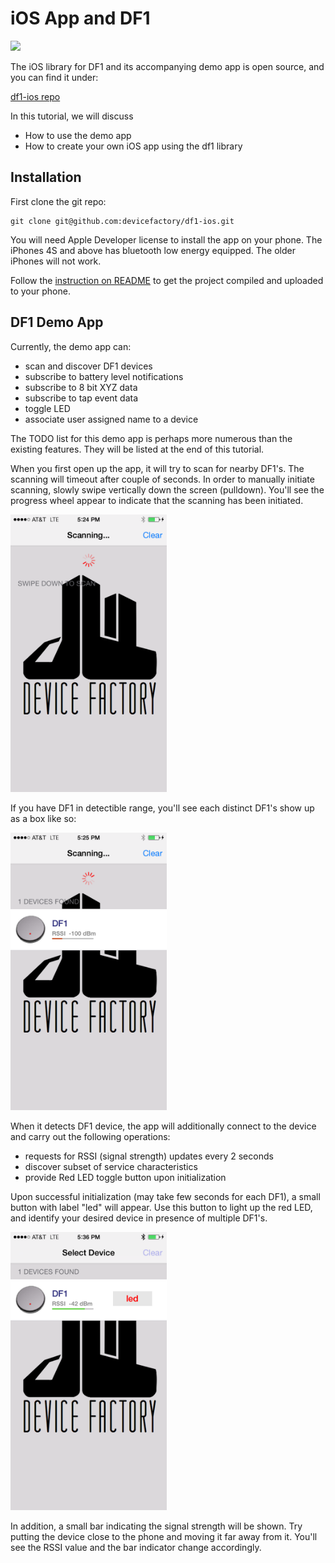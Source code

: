 # iOS App and DF1

<img src=https://raw.githubusercontent.com/devicefactory/share/master/media/df1/df1-honeycomb-front-transparent.png width=600>

The iOS library for DF1 and its accompanying demo app is open source, and you can find it under:

  [df1-ios repo](https://github.com/devicefactory/df1-ios)

In this tutorial, we will discuss

* How to use the demo app
* How to create your own iOS app using the df1 library


## Installation

First clone the git repo:

```
git clone git@github.com:devicefactory/df1-ios.git
```

You will need Apple Developer license to install the app on your phone.
The iPhones 4S and above has bluetooth low energy equipped. The older iPhones will not work.

Follow the [instruction on README](https://github.com/devicefactory/df1-ios/blob/master/README.md)
to get the project compiled and uploaded to your phone.


## DF1 Demo App

Currently, the demo app can:

* scan and discover DF1 devices
* subscribe to battery level notifications
* subscribe to 8 bit XYZ data
* subscribe to tap event data
* toggle LED
* associate user assigned name to a device

The TODO list for this demo app is perhaps more numerous than the existing features.
They will be listed at the end of this tutorial.

When you first open up the app, it will try to scan for nearby DF1's.
The scanning will timeout after couple of seconds. In order to manually initiate scanning,
slowly swipe vertically down the screen (pulldown). You'll see the progress wheel
appear to indicate that the scanning has been initiated.

<img src=pics/app_scan.png width=250>

If you have DF1 in detectible range, you'll see each distinct DF1's show up 
as a box like so:

<img src=pics/app_discover.png width=250>

When it detects DF1 device, the app will additionally connect to the device and carry
out the following operations:

* requests for RSSI (signal strength) updates every 2 seconds
* discover subset of service characteristics
* provide Red LED toggle button upon initialization

Upon successful initialization (may take few seconds for each DF1), a small button
with label "led" will appear. Use this button to light up the red LED, and identify
your desired device in presence of multiple DF1's.

<img src=pics/app_scan_initialized.png width=250>

In addition, a small bar indicating the signal strength will be shown.
Try putting the device close to the phone and moving it far away from it. You'll
see the RSSI value and the bar indicator change accordingly.

